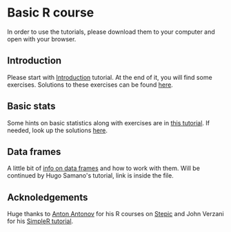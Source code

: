 # Basic R course

In order to use the tutorials, please download them to your computer and open with your browser.

## Introduction

Please start with [Introduction](https://github.com/nvolkova/btm-2016/blob/master/R-course/Introduction.html) tutorial. At the end of it, you will find some exercises. Solutions to these exercises can be found [here](https://github.com/nvolkova/btm-2016/blob/master/R-course/Excercises_for_basic_R.R).

## Basic stats

Some hints on basic statistics along with exercises are in [this tutorial](https://github.com/nvolkova/btm-2016/blob/master/R-course/Basic_R_stats.html). If needed, look up the solutions [here](https://github.com/nvolkova/btm-2016/blob/master/R-course/Basic_R_Stats_exercises_with_solutions.R).

## Data frames

A little bit of [info on data frames](https://github.com/nvolkova/btm-2016/blob/master/R-course/Data_frames.html) and how to work with them. Will be continued by Hugo Samano's tutorial, link is inside the file.

## Acknoledgements

Huge thanks to [Anton Antonov](http://github.com/tonytonov) for his R courses on [Stepic](http://stepic.org) and John Verzani for his [SimpleR tutorial](https://cran.r-project.org/doc/contrib/Verzani-SimpleR.pdf).
